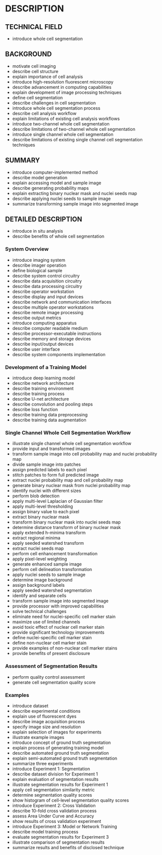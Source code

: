 # DESCRIPTION

## TECHNICAL FIELD

- introduce whole cell segmentation

## BACKGROUND

- motivate cell imaging
- describe cell structure
- explain importance of cell analysis
- introduce high-resolution fluorescent microscopy
- describe advancement in computing capabilities
- explain development of image processing techniques
- define cell segmentation
- describe challenges in cell segmentation
- introduce whole cell segmentation process
- describe cell analysis workflow
- explain limitations of existing cell analysis workflows
- introduce two-channel whole cell segmentation
- describe limitations of two-channel whole cell segmentation
- introduce single channel whole cell segmentation
- describe limitations of existing single channel cell segmentation techniques

## SUMMARY

- introduce computer-implemented method
- describe model generation
- explain accessing model and sample image
- describe generating probability maps
- explain extracting binary nuclear mask and nuclei seeds map
- describe applying nuclei seeds to sample image
- summarize transforming sample image into segmented image

## DETAILED DESCRIPTION

- introduce in situ analysis
- describe benefits of whole cell segmentation

### System Overview

- introduce imaging system
- describe imager operation
- define biological sample
- describe system control circuitry
- describe data acquisition circuitry
- describe data processing circuitry
- describe operator workstation
- describe display and input devices
- describe network and communication interfaces
- describe multiple operator workstations
- describe remote image processing
- describe output metrics
- introduce computing apparatus
- describe computer readable medium
- describe processor-executable instructions
- describe memory and storage devices
- describe input/output devices
- describe user interface
- describe system components implementation

### Development of a Training Model

- introduce deep learning model
- describe network architecture
- describe training environment
- describe training process
- describe U-net architecture
- describe convolution and pooling steps
- describe loss function
- describe training data preprocessing
- describe training data augmentation

### Single Channel Whole Cell Segmentation Workflow

- illustrate single channel whole cell segmentation workflow
- provide input and transformed images
- transform sample image into cell probability map and nuclei probability map
- divide sample image into patches
- assign predicted labels to each pixel
- stitch patches to form full predicted image
- extract nuclei probability map and cell probability map
- generate binary nuclear mask from nuclei probability map
- identify nuclei with different sizes
- perform blob detection
- apply multi-level Laplacian of Gaussian filter
- apply multi-level thresholding
- assign binary value to each pixel
- extract binary nuclear mask
- transform binary nuclear mask into nuclei seeds map
- determine distance transform of binary nuclear mask
- apply extended h-minima transform
- extract regional minima
- apply seeded watershed transform
- extract nuclei seeds map
- perform cell enhancement transformation
- apply pixel-level weighting
- generate enhanced sample image
- perform cell delineation transformation
- apply nuclei seeds to sample image
- determine image background
- assign background labels
- apply seeded watershed segmentation
- identify and separate cells
- transform sample image into segmented image
- provide processor with improved capabilities
- solve technical challenges
- eliminate need for nuclei-specific cell marker stain
- maximize use of limited channels
- avoid toxic effect of nuclear cell marker stain
- provide significant technology improvements
- define nuclei-specific cell marker stain
- define non-nuclear cell marker stain
- provide examples of non-nuclear cell marker stains
- provide benefits of present disclosure

### Assessment of Segmentation Results

- perform quality control assessment
- generate cell segmentation quality score

### Examples

- introduce dataset
- describe experimental conditions
- explain use of fluorescent dyes
- describe image acquisition process
- specify image size and resolution
- explain selection of images for experiments
- illustrate example images
- introduce concept of ground truth segmentation
- explain process of generating training model
- describe automated ground truth segmentation
- explain semi-automated ground truth segmentation
- summarize three experiments
- introduce Experiment 1: Segmentation
- describe dataset division for Experiment 1
- explain evaluation of segmentation results
- illustrate segmentation results for Experiment 1
- apply cell segmentation similarity metric
- determine segmentation quality scores
- show histogram of cell-level segmentation quality scores
- introduce Experiment 2: Cross Validation
- describe 10-fold cross validation process
- assess Area Under Curve and Accuracy
- show results of cross validation experiment
- introduce Experiment 3: Model or Network Training
- describe model training process
- evaluate segmentation results for Experiment 3
- illustrate comparison of segmentation results
- summarize results and benefits of disclosed technique

